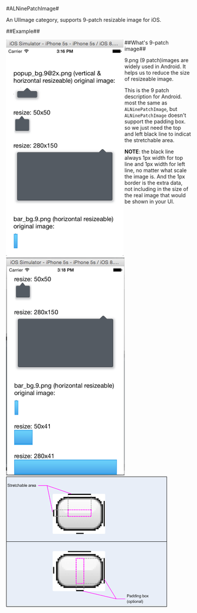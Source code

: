 #ALNinePatchImage#

An UIImage category, supports 9-patch resizable image for iOS.

##Example##
<div style="float:left"><div><img src="screen-shot-1.png"></div><div><img src="screen-shot-2.png"></div></div>


##What's 9-patch image##

9.png (9 patch)images are widely used in Android. It helps us to reduce the size of resizeable image.

<div style="float:left"><img src="9-patch-format.png"></div>

This is the 9 patch description for Android. most the same as `ALNinePatchImage`, but `ALNinePatchImage` doesn't support the padding box. so we just need the top and left black line to indicat the stretchable area.

**NOTE**: the black line always 1px width for top line and 1px width for left line, no matter what scale the image is.  And the 1px border is the extra data, not including in the size of the real image that would be shown in your UI.

